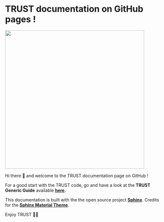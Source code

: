 # TRUST documentation on GitHub pages !

<img src="https://github.com/cea-trust-platform/trust-code/blob/master/bin/HTML/logo_trust.gif?raw=true" style="width:12cm;">

Hi there 👋 and welcome to the TRUST documentation page on GitHub !

For a good start with the TRUST code, go and have a look at the **TRUST Generic Guide** available **[here](https://cea-trust-platform.github.io/trust-documentation.github.io)**.

This documentation is built with the the open source project **[Sphinx](https://github.com/sphinx-doc/sphinx/blob/master/LICENSE)**. Credits for the **[Sphinx Material Theme](https://github.com/bashtage/sphinx-material/blob/main/LICENSE.md)**.

Enjoy TRUST 🍻🍻
